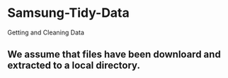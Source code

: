 Samsung-Tidy-Data
=================

Getting and Cleaning Data

##  We assume that files have been downloard and extracted to a local directory.
